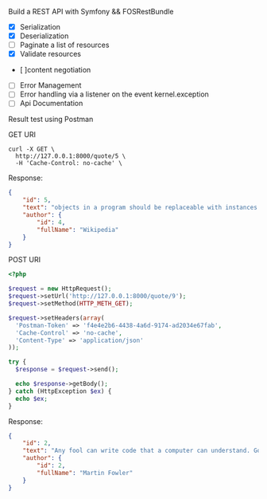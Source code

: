 Build a REST API with Symfony && FOSRestBundle

* [x] Serialization
* [x] Deserialization
* [ ] Paginate a list of resources
* [x] Validate resources
* [ ]content negotiation
* [ ] Error Management
* [ ] Error handling via a listener on the event kernel.exception
* [ ] Api Documentation

Result test using Postman

GET URI

```curl
curl -X GET \
  http://127.0.0.1:8000/quote/5 \
  -H 'Cache-Control: no-cache' \
```

Response:

```json
{
    "id": 5,
    "text": "objects in a program should be replaceable with instances of their subtypes\nwithout altering the correctness of that program",
    "author": {
        "id": 4,
        "fullName": "Wikipedia"
    }
}
```


POST URI

```php
<?php

$request = new HttpRequest();
$request->setUrl('http://127.0.0.1:8000/quote/9');
$request->setMethod(HTTP_METH_GET);

$request->setHeaders(array(
  'Postman-Token' => 'f4e4e2b6-4438-4a6d-9174-ad2034e67fab',
  'Cache-Control' => 'no-cache',
  'Content-Type' => 'application/json'
));

try {
  $response = $request->send();

  echo $response->getBody();
} catch (HttpException $ex) {
  echo $ex;
}
```

Response:
```json
{
    "id": 2,
    "text": "Any fool can write code that a computer can understand. Good\nprogrammers write code that humans can understand.",
    "author": {
        "id": 2,
        "fullName": "Martin Fowler"
    }
}
```